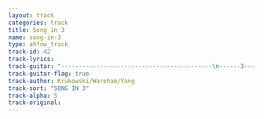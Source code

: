 ```yaml
---
layout: track
categories: track
title: Song in 3
name: song-in-3
type: ahfow_track
track-id: 42
track-lyrics: 
track-guitar: "-------------------------------------------\n------3---------3--------3--------3--------\n---------2----------2--------2--------2----\n--0----------------------------------------\n-------------3---------2--------0----------\n-------------------------------------------\nthe strum is D C E A power chords\n(provided by brad)"
track-guitar-flag: true
track-author: Krukowski/Wareham/Yang
track-sort: "SONG IN 3"
track-alpha: S
track-original: 
---
```

